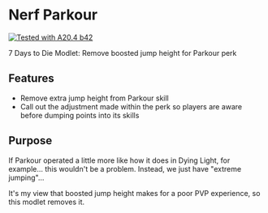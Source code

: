 # Nerf Parkour

[![Tested with A20.4 b42](https://img.shields.io/badge/A20.4%20b42-tested-blue.svg)](https://7daystodie.com/)

7 Days to Die Modlet: Remove boosted jump height for Parkour perk

## Features

- Remove extra jump height from Parkour skill
- Call out the adjustment made within the perk so players are aware before dumping points into its skills

## Purpose

If Parkour operated a little more like how it does in Dying Light, for example... this wouldn't be a problem. Instead, we just have "extreme jumping"...

It's my view that boosted jump height makes for a poor PVP experience, so this modlet removes it.
